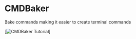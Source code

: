 # CMDBaker
Bake commands making it easier to create terminal commands

[![CMDBaker Tutorial](https://imgur.com/nYfQPwc)]

